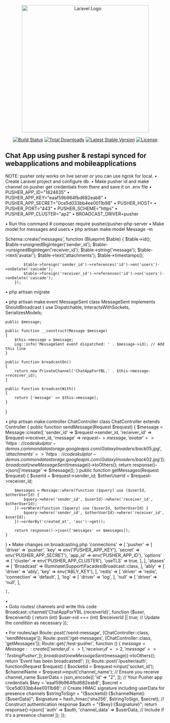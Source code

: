 <p align="center"><a href="https://laravel.com" target="_blank"><img src="https://raw.githubusercontent.com/laravel/art/master/logo-lockup/5%20SVG/2%20CMYK/1%20Full%20Color/laravel-logolockup-cmyk-red.svg" width="400" alt="Laravel Logo"></a></p>

<p align="center">
<a href="https://github.com/laravel/framework/actions"><img src="https://github.com/laravel/framework/workflows/tests/badge.svg" alt="Build Status"></a>
<a href="https://packagist.org/packages/laravel/framework"><img src="https://img.shields.io/packagist/dt/laravel/framework" alt="Total Downloads"></a>
<a href="https://packagist.org/packages/laravel/framework"><img src="https://img.shields.io/packagist/v/laravel/framework" alt="Latest Stable Version"></a>
<a href="https://packagist.org/packages/laravel/framework"><img src="https://img.shields.io/packagist/l/laravel/framework" alt="License"></a>
</p>

## Chat App using pusher & restapi synced for webapplications and mobileapplications


<p>NOTE: pusher only works on live server or you can use ngrok for local.
•	Create Laravel project and configure db.
•	Make pusher id and make channel on pusher get credentials from there and save it on .env file
•	PUSHER_APP_ID="1824635"
•	PUSHER_APP_KEY="eaaf59b964fbd682eab8"
•	PUSHER_APP_SECRET="0ce5d033bb4ee0011b98"
•	PUSHER_HOST=
•	PUSHER_PORT="443"
•	PUSHER_SCHEME="https"
•	PUSHER_APP_CLUSTER="ap2"
•	BROADCAST_DRIVER=pusher

•	Run this command # composer require pusher/pusher-php-server
•	Make model for messages and users
•	php artisan make:model Message -m

Schema::create('messages', function (Blueprint $table) {
            $table->id();
            $table->unsignedBigInteger('sender_id');
            $table->unsignedBigInteger('receiver_id');
            $table->string('message');
            $table->text('avatar');
            $table->text('attachments');
            $table->timestamps();

            $table->foreign('sender_id')->references('id')->on('users')->onDelete('cascade');
            $table->foreign('receiver_id')->references('id')->on('users')->onDelete('cascade');
        });
•	php artisan migrate







•	php artisan make:event MessageSent
class MessageSent implements ShouldBroadcast
{
    use Dispatchable, InteractsWithSockets, SerializesModels;

    public $message;

    public function __construct(Message $message)
    {
        $this->message = $message;
        Log::info('MessageSent event dispatched: ' . $message->id); // Add this line
    }

    public function broadcastOn()
    {
        return new PrivateChannel('ChatAppForYBL.' . $this->message->receiver_id);
    }

    public function broadcastWith()
    {
        return ['message' => $this->message];
    }
}

•	php artisan make:controller ChatController
class ChatController extends Controller
{
    public function sendMessage(Request $request)
    {
        $message = Message::create([
            'sender_id' => $request->sender_id,
            'receiver_id' => $request->receiver_id,
            'message' => $request->message,
            'avatar' => 'https://codeskulptor-demos.commondatastorage.googleapis.com/GalaxyInvaders/back05.jpg',
            'attachments' => 'https://codeskulptor-demos.commondatastorage.googleapis.com/GalaxyInvaders/back02.jpg'
        ]);
        broadcast(new MessageSent($message))->toOthers();
        return response()->json(['message' => $message]);
    }
    public function getMessages(Request $request)
    {
        $userId = $request->sender_id;
        $otherUserId = $request->receiver_id;

        $messages = Message::where(function ($query) use ($userId, $otherUserId) {
            $query->where('sender_id', $userId)->where('receiver_id', $otherUserId);
        })->orWhere(function ($query) use ($userId, $otherUserId) {
            $query->where('sender_id', $otherUserId)->where('receiver_id', $userId);
        })->orderBy('created_at', 'asc')->get();

        return response()->json(['messages' => $messages]);
    }
}
•	Make changes on broadcasting.php
'connections' => [
        'pusher' => [
            'driver' => 'pusher',
            'key' => env('PUSHER_APP_KEY'),
            'secret' => env('PUSHER_APP_SECRET'),
            'app_id' => env('PUSHER_APP_ID'),
            'options' => [
                'cluster' => env('PUSHER_APP_CLUSTER'),
                'useTLS' => true,
            ],
        ],
        'aliases' => [
            'Broadcast' => Illuminate\Support\Facades\Broadcast::class,
        ],
        'ably' => [
            'driver' => 'ably',
            'key' => env('ABLY_KEY'),
        ],
        'redis' => [
            'driver' => 'redis',
            'connection' => 'default',
        ],
        'log' => [
            'driver' => 'log',
        ],
        'null' => [
            'driver' => 'null',
        ],

    ],
•	
•	Goto routes/ channels and write this code
Broadcast::channel('ChatAppForYBL.{receiverId}', function ($user,
$receiverId) {
    return (int) $user->id === (int) $receiverId || true; // Update the condition as necessary
});




•	For routes/api
Route::post('/send-message', [ChatController::class, 'sendMessage']);
Route::post('/get-messages', [ChatController::class, 'getMessages']);
Route::get('/test-pusher', function () {
    $message = Message::create([
        'sender_id' => 1,
        'receiver_id' => 2,
        'message' => 'Testing Pusher',
    ]);
    broadcast(new MessageSent($message))->toOthers();
    return 'Event has been broadcasted!';
});
Route::post('/pusher/auth', function(Request $request) {
    $socketId = $request->input('socket_id');
    $channelName = $request->input('channel_name'); // Ensure you receive channel_name
    $userData = json_encode([
        'id' => "2",
    ]);
    // Your Pusher app credentials
    $key = 'eaaf59b964fbd682eab8';
    $secret = '0ce5d033bb4ee0011b98';
    // Create HMAC signature including userData for presence channels
    $stringToSign = "{$socketId}:{$channelName}:{$userData}";
    $signature = hash_hmac('sha256', $stringToSign, $secret);
    // Construct authentication response
    $auth = "{$key}:{$signature}";
    return response()->json([
        'auth' => $auth,
        'channel_data' => $userData, // Include if it's a presence channel
    ]);
});
</p>
